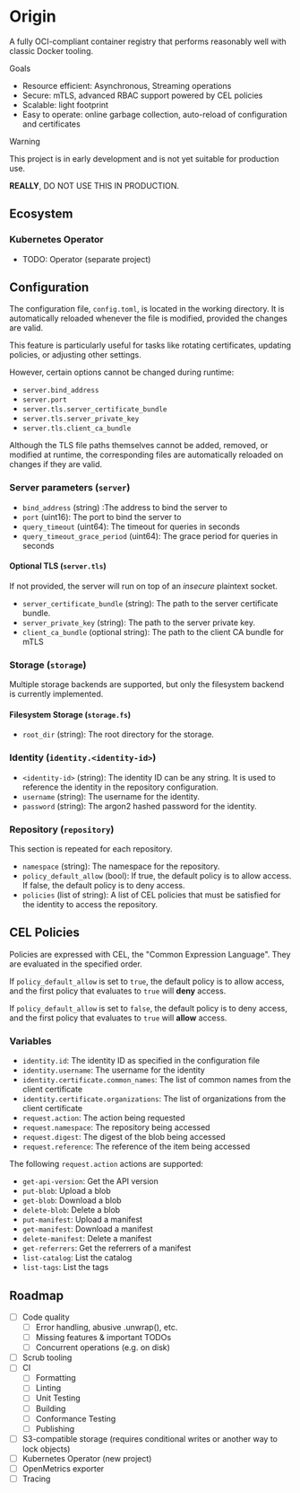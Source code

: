 # Origin

A fully OCI-compliant container registry that performs reasonably well with classic Docker tooling.

Goals
- Resource efficient: Asynchronous, Streaming operations
- Secure: mTLS, advanced RBAC support powered by CEL policies
- Scalable: light footprint
- Easy to operate: online garbage collection, auto-reload of configuration and certificates

> [!WARNING]
> This project is in early development and is not yet suitable for production use.
>
> **REALLY**, DO NOT USE THIS IN PRODUCTION.

## Ecosystem

### Kubernetes Operator

- TODO: Operator (separate project)

## Configuration

The configuration file, `config.toml`, is located in the working directory.
It is automatically reloaded whenever the file is modified, provided the changes are valid.

This feature is particularly useful for tasks like rotating certificates, updating policies, or adjusting other settings.

However, certain options cannot be changed during runtime:
- `server.bind_address`
- `server.port`
- `server.tls.server_certificate_bundle`
- `server.tls.server_private_key`
- `server.tls.client_ca_bundle`

Although the TLS file paths themselves cannot be added, removed, or modified at runtime, the corresponding files are
automatically reloaded on changes if they are valid.

### Server parameters (`server`)

- `bind_address` (string) :The address to bind the server to
- `port` (uint16): The port to bind the server to
- `query_timeout` (uint64): The timeout for queries in seconds
- `query_timeout_grace_period` (uint64): The grace period for queries in seconds

#### Optional TLS (`server.tls`)

If not provided, the server will run on top of an _insecure_ plaintext socket.

- `server_certificate_bundle` (string): The path to the server certificate bundle.
- `server_private_key` (string): The path to the server private key.
- `client_ca_bundle` (optional string): The path to the client CA bundle for mTLS

### Storage (`storage`)

Multiple storage backends are supported, but only the filesystem backend is currently implemented.

#### Filesystem Storage (`storage.fs`)

- `root_dir` (string): The root directory for the storage.

### Identity (`identity.<identity-id>`)

- `<identity-id>` (string): The identity ID can be any string. It is used to reference the identity in the repository configuration.
- `username` (string): The username for the identity.
- `password` (string): The argon2 hashed password for the identity.

### Repository (`repository`)

This section is repeated for each repository.

- `namespace` (string): The namespace for the repository.
- `policy_default_allow` (bool): If true, the default policy is to allow access. If false, the default policy is to deny access.
- `policies` (list of string): A list of CEL policies that must be satisfied for the identity to access the repository.

## CEL Policies

Policies are expressed with CEL, the "Common Expression Language".
They are evaluated in the specified order.

If `policy_default_allow` is set to `true`, the default policy is to allow access,
and the first policy that evaluates to `true` will **deny** access.

If `policy_default_allow` is set to `false`, the default policy is to deny access,
and the first policy that evaluates to `true` will **allow** access.

### Variables

- `identity.id`: The identity ID as specified in the configuration file
- `identity.username`: The username for the identity
- `identity.certificate.common_names`: The list of common names from the client certificate
- `identity.certificate.organizations`: The list of organizations from the client certificate
- `request.action`: The action being requested
- `request.namespace`: The repository being accessed
- `request.digest`: The digest of the blob being accessed
- `request.reference`: The reference of the item being accessed

The following `request.action` actions are supported:
- `get-api-version`: Get the API version
- `put-blob`: Upload a blob
- `get-blob`: Download a blob
- `delete-blob`: Delete a blob
- `put-manifest`: Upload a manifest
- `get-manifest`: Download a manifest
- `delete-manifest`: Delete a manifest
- `get-referrers`: Get the referrers of a manifest
- `list-catalog`: List the catalog
- `list-tags`: List the tags

## Roadmap

- [ ] Code quality
    - [ ] Error handling, abusive .unwrap(), etc. 
    - [ ] Missing features & important TODOs
    - [ ] Concurrent operations (e.g. on disk)
- [ ] Scrub tooling
- [ ] CI
    - [ ] Formatting
    - [ ] Linting
    - [ ] Unit Testing
    - [ ] Building
    - [ ] Conformance Testing
    - [ ] Publishing
- [ ] S3-compatible storage (requires conditional writes or another way to lock objects)
- [ ] Kubernetes Operator (new project)
- [ ] OpenMetrics exporter
- [ ] Tracing
